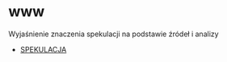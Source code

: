 # www
Wyjaśnienie znaczenia spekulacji na podstawie źródeł i analizy

+ [SPEKULACJA](SPEKULACJA.md)
